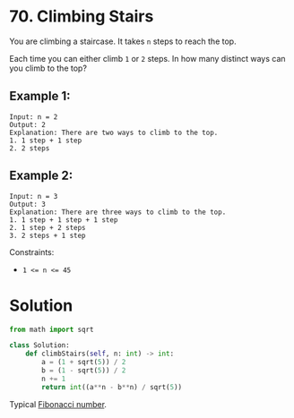 # 70. Climbing Stairs

You are climbing a staircase. It takes `n` steps to reach the top.

Each time you can either climb `1` or `2` steps. In how many distinct ways can you climb to the top?

## Example 1:
```
Input: n = 2
Output: 2
Explanation: There are two ways to climb to the top.
1. 1 step + 1 step
2. 2 steps
```

## Example 2:
```
Input: n = 3
Output: 3
Explanation: There are three ways to climb to the top.
1. 1 step + 1 step + 1 step
2. 1 step + 2 steps
3. 2 steps + 1 step
```

Constraints:
- `1 <= n <= 45`

# Solution
```python
from math import sqrt

class Solution:
    def climbStairs(self, n: int) -> int:
        a = (1 + sqrt(5)) / 2
        b = (1 - sqrt(5)) / 2
        n += 1
        return int((a**n - b**n) / sqrt(5))
```
Typical [Fibonacci number](https://en.wikipedia.org/wiki/Fibonacci_number).
